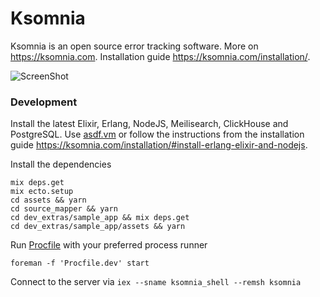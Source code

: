 # Ksomnia

Ksomnia is an open source error tracking software. More on https://ksomnia.com. Installation guide https://ksomnia.com/installation/.

![ScreenShot](https://ksomnia.com/ksomnia-screenshot.png)

### Development

Install the latest Elixir, Erlang, NodeJS, Meilisearch, ClickHouse and PostgreSQL. Use [asdf.vm](https://asdf-vm.com/) or follow the instructions from the installation guide https://ksomnia.com/installation/#install-erlang-elixir-and-nodejs.

Install the dependencies

```
mix deps.get
mix ecto.setup
cd assets && yarn
cd source_mapper && yarn
cd dev_extras/sample_app && mix deps.get
cd dev_extras/sample_app/assets && yarn
```

Run [Procfile](https://devcenter.heroku.com/articles/procfile) with your preferred process runner

```
foreman -f 'Procfile.dev' start
```

Connect to the server via `iex --sname ksomnia_shell --remsh ksomnia`
